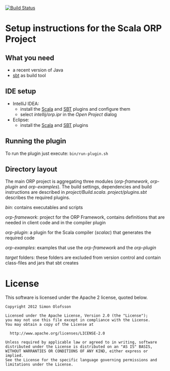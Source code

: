 [![Build Status](https://secure.travis-ci.org/simono/scala-orp.png)](http://travis-ci.org/simono/scala-orp)

# Setup instructions for the Scala ORP Project

## What you need

* a recent version of Java
* [sbt](http://www.scala-sbt.org) as build tool

## IDE setup

* IntelliJ IDEA:
  * install the
    [Scala](http://confluence.jetbrains.net/display/SCA/Scala+Plugin+for+IntelliJ+IDEA)
    and [SBT](https://github.com/orfjackal/idea-sbt-plugin/wiki) plugins and
    configure them
  * select _intellij/orp.ipr_ in the _Open Project_ dialog
* Eclipse:
  * install the [Scala](http://scala-ide.org) and
    [SBT](https://github.com/scalastuff/esbt) plugins

## Running the plugin

To run the plugin just execute: `bin/run-plugin.sh`

## Directory layout

The main ORP project is aggregating three modules (_orp-framework_,
_orp-plugin_ and _orp-examples_). The build settings, dependencies and build
instructions are described in _project/Build.scala_. _project/plugins.sbt_
describes the required plugins.

_bin_: contains executables and scripts

_orp-framework_: project for the ORP Framework, contains definitions that are
needed in client code and in the compiler plugin

_orp-plugin_: a plugin for the Scala compiler (_scalac_) that generates the
required code

_orp-examples_: examples that use the _orp-framework_ and the _orp-plugin_

_target_ folders: these folders are excluded from version control and contain
class-files and jars that sbt creates

# License
This software is licensed under the Apache 2 license, quoted below.

```
Copyright 2012 Simon Olofsson

Licensed under the Apache License, Version 2.0 (the "License");
you may not use this file except in compliance with the License.
You may obtain a copy of the License at

  http://www.apache.org/licenses/LICENSE-2.0

Unless required by applicable law or agreed to in writing, software
distributed under the License is distributed on an "AS IS" BASIS,
WITHOUT WARRANTIES OR CONDITIONS OF ANY KIND, either express or implied.
See the License for the specific language governing permissions and
limitations under the License.
```
